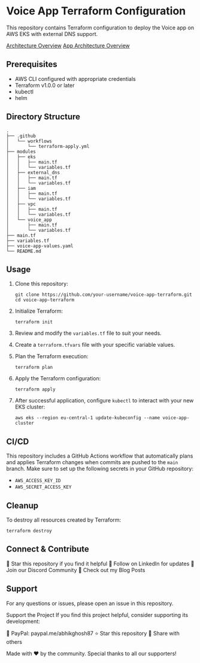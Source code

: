 # Voice App Terraform Configuration

This repository contains Terraform configuration to deploy the Voice app on AWS EKS with external DNS support.

[Architecture Overview](diagrams/aws.png)
[App Architecture Overview](diagrams/sss1.png)


## Prerequisites

- AWS CLI configured with appropriate credentials
- Terraform v1.0.0 or later
- kubectl
- helm

## Directory Structure

```
.
├── .github
│   └── workflows
│       └── terraform-apply.yml
├── modules
│   ├── eks
│   │   ├── main.tf
│   │   └── variables.tf
│   ├── external_dns
│   │   ├── main.tf
│   │   └── variables.tf
│   ├── iam
│   │   ├── main.tf
│   │   └── variables.tf
│   ├── vpc
│   │   ├── main.tf
│   │   └── variables.tf
│   └── voice_app
│       ├── main.tf
│       └── variables.tf
├── main.tf
├── variables.tf
├── voice-app-values.yaml
└── README.md
```

## Usage

1. Clone this repository:
   ```
   git clone https://github.com/your-username/voice-app-terraform.git
   cd voice-app-terraform
   ```

2. Initialize Terraform:
   ```
   terraform init
   ```

3. Review and modify the `variables.tf` file to suit your needs.

4. Create a `terraform.tfvars` file with your specific variable values.

5. Plan the Terraform execution:
   ```
   terraform plan
   ```

6. Apply the Terraform configuration:
   ```
   terraform apply
   ```

7. After successful application, configure `kubectl` to interact with your new EKS cluster:
   ```
   aws eks --region eu-central-1 update-kubeconfig --name voice-app-cluster
   ```

## CI/CD

This repository includes a GitHub Actions workflow that automatically plans and applies Terraform changes when commits are pushed to the `main` branch. Make sure to set up the following secrets in your GitHub repository:

- `AWS_ACCESS_KEY_ID`
- `AWS_SECRET_ACCESS_KEY`

## Cleanup

To destroy all resources created by Terraform:

```
terraform destroy
```

## Connect & Contribute

🌟 Star this repository if you find it helpful
🔗 Follow on LinkedIn for updates
💬 Join our Discord Community
📝 Check out my Blog Posts

## Support

For any questions or issues, please open an issue in this repository.

Support the Project
If you find this project helpful, consider supporting its development:

💖 PayPal: paypal.me/abhikghosh87
⭐ Star this repository
📣 Share with others


Made with ❤️ by the community. Special thanks to all our supporters!